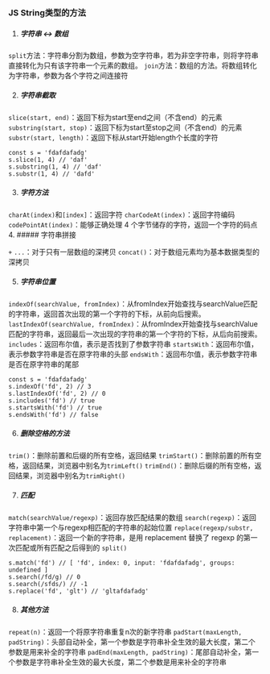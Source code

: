 ### JS String类型的方法
1. ##### 字符串 <-> 数组

  `split`方法：字符串分割为数组，参数为空字符串，若为非空字符串，则将字符串直接转化为只有该字符串一个元素的数组。
  `join`方法：数组的方法。将数组转化为字符串，参数为各个字符之间连接符

2. ##### 字符串截取

  `slice(start, end)`：返回下标为start至end之间（不含end）的元素
  `substring(start, stop)`：返回下标为start至stop之间（不含end）的元素
  `substr(start, length)`：返回下标从start开始length个长度的字符
  ```
  const s = 'fdafdafadg'
  s.slice(1, 4) // 'daf'
  s.substring(1, 4) // 'daf'
  s.substr(1, 4) // 'dafd'
  ```

3. ##### 字符方法

  `charAt(index)`和`[index]`：返回字符
  `charCodeAt(index)`：返回字符编码
  `codePointAt(index)`：能够正确处理 4 个字节储存的字符，返回一个字符的码点
4. ##### 字符串拼接

  `+`
  `...`：对于只有一层数组的深拷贝
  `concat()`：对于数组元素均为基本数据类型的深拷贝

5. ##### 字符串位置

  `indexOf(searchValue, fromIndex)`：从fromIndex开始查找与searchValue匹配的字符串，返回首次出现的第一个字符的下标，从前向后搜索。
  `lastIndexOf(searchValue, fromIndex)`：从fromIndex开始查找与searchValue匹配的字符串，返回最后一次出现的字符串的第一个字符的下标，从后向前搜索。
  `includes`：返回布尔值，表示是否找到了参数字符串
  `startsWith`：返回布尔值，表示参数字符串是否在原字符串的头部
  `endsWith`：返回布尔值，表示参数字符串是否在原字符串的尾部
  ```
  const s = 'fdafdafadg'
  s.indexOf('fd', 2) // 3
  s.lastIndexOf('fd', 2) // 0
  s.includes('fd') // true
  s.startsWith('fd') // true
  s.endsWith('fd') // false
  ```

6. ##### 删除空格的方法

  `trim()`：删除前置和后缀的所有空格，返回结果
  `trimStart()`：删除前置的所有空格，返回结果，浏览器中别名为`trimLeft()`
  `trimEnd()`：删除后缀的所有空格，返回结果，浏览器中别名为`trimRight()`

7. ##### 匹配

  `match(searchValue/regexp)`：返回存放匹配结果的数组
  `search(regexp)`：返回字符串中第一个与regexp相匹配的字符串的起始位置
  `replace(regexp/substr, replacement)`：返回一个新的字符串，是用 replacement 替换了 regexp 的第一次匹配或所有匹配之后得到的
  `split()`
  ```
  s.match('fd') // [ 'fd', index: 0, input: 'fdafdafadg', groups: undefined ]
  s.search(/fd/g) // 0
  s.search(/sfds/) // -1
  s.replace('fd', 'glt') // 'gltafdafadg'
  ```
8. ##### 其他方法

  `repeat(n)`：返回一个将原字符串重复n次的新字符串
  `padStart(maxLength, padString)`：头部自动补全，第一个参数是字符串补全生效的最大长度，第二个参数是用来补全的字符串
  `padEnd(maxLength, padString)`：尾部自动补全，第一个参数是字符串补全生效的最大长度，第二个参数是用来补全的字符串